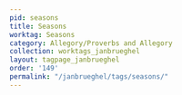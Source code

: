 ```yaml
---
pid: seasons
title: Seasons
worktag: Seasons
category: Allegory/Proverbs and Allegory
collection: worktags_janbrueghel
layout: tagpage_janbrueghel
order: '149'
permalink: "/janbrueghel/tags/seasons/"
---
```

